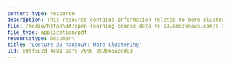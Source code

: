 ```yaml
---
content_type: resource
description: This resource contains information related to more clustering.
file: /media/https%3A/open-learning-course-data-rc.s3.amazonaws.com/6-00sc-introduction-to-computer-science-and-programming-spring-2011/60df582d4c812a787695952b65aced83_MIT6_00SCS11_lec20.pdf
file_type: application/pdf
resourcetype: Document
title: 'Lecture 20 handout: More Clustering'
uid: 60df582d-4c81-2a78-7695-952b65aced83
---
```

